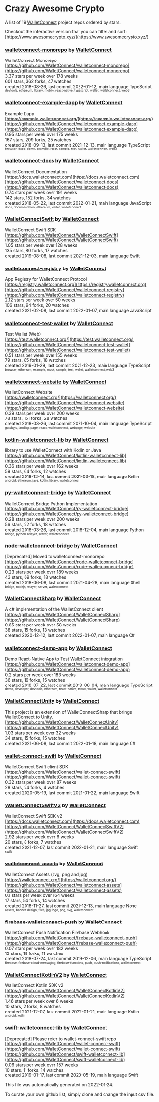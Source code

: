# Crazy Awesome Crypto
A list of 19 [WalletConnect](https://github.com/WalletConnect) project repos ordered by stars.  

Checkout the interactive version that you can filter and sort: 
[https://www.awesomecrypto.xyz/](https://www.awesomecrypto.xyz/)  


### [walletconnect-monorepo](https://github.com/WalletConnect/walletconnect-monorepo) by [WalletConnect](https://github.com/WalletConnect)  
WalletConnect Monorepo   
[https://github.com/WalletConnect/walletconnect-monorepo](https://github.com/WalletConnect/walletconnect-monorepo)  
3.37 stars per week over 178 weeks  
601 stars, 362 forks, 47 watches  
created 2018-08-26, last commit 2022-01-12, main language TypeScript  
<sub><sup>devtools, ethereum, library, mobile, react-native, typescript, wallet, walletconnect, web3</sup></sub>


### [walletconnect-example-dapp](https://github.com/WalletConnect/walletconnect-example-dapp) by [WalletConnect](https://github.com/WalletConnect)  
Example Dapp  
[https://example.walletconnect.org/](https://example.walletconnect.org/)  
[https://github.com/WalletConnect/walletconnect-example-dapp](https://github.com/WalletConnect/walletconnect-example-dapp)  
0.95 stars per week over 175 weeks  
167 stars, 209 forks, 25 watches  
created 2018-09-13, last commit 2021-12-13, main language TypeScript  
<sub><sup>browser, dapp, demo, example, react, sample, test, wallet, walletconnect, web3</sup></sub>


### [walletconnect-docs](https://github.com/WalletConnect/walletconnect-docs) by [WalletConnect](https://github.com/WalletConnect)  
WalletConnect Documentation  
[https://docs.walletconnect.com](https://docs.walletconnect.com)  
[https://github.com/WalletConnect/walletconnect-docs](https://github.com/WalletConnect/walletconnect-docs)  
0.74 stars per week over 191 weeks  
142 stars, 152 forks, 34 watches  
created 2018-05-22, last commit 2022-01-21, main language JavaScript  
<sub><sup>docs, documentation, ethereum, wallet, walletconnect</sup></sub>


### [WalletConnectSwift](https://github.com/WalletConnect/WalletConnectSwift) by [WalletConnect](https://github.com/WalletConnect)  
WalletConnect Swift SDK  
[https://github.com/WalletConnect/WalletConnectSwift](https://github.com/WalletConnect/WalletConnectSwift)  
1.05 stars per week over 128 weeks  
135 stars, 80 forks, 17 watches  
created 2019-08-08, last commit 2021-12-03, main language Swift  


### [walletconnect-registry](https://github.com/WalletConnect/walletconnect-registry) by [WalletConnect](https://github.com/WalletConnect)  
App Registry for WalletConnect Protocol  
[https://registry.walletconnect.org](https://registry.walletconnect.org)  
[https://github.com/WalletConnect/walletconnect-registry](https://github.com/WalletConnect/walletconnect-registry)  
2.12 stars per week over 50 weeks  
106 stars, 94 forks, 20 watches  
created 2021-02-08, last commit 2022-01-07, main language JavaScript  


### [walletconnect-test-wallet](https://github.com/WalletConnect/walletconnect-test-wallet) by [WalletConnect](https://github.com/WalletConnect)  
Test Wallet (Web)  
[https://test.walletconnect.org/](https://test.walletconnect.org/)  
[https://github.com/WalletConnect/walletconnect-test-wallet](https://github.com/WalletConnect/walletconnect-test-wallet)  
0.51 stars per week over 155 weeks  
79 stars, 85 forks, 18 watches  
created 2019-01-29, last commit 2021-12-23, main language TypeScript  
<sub><sup>browser, ethereum, example, mock, sample, test, wallet, walletconnect, web3</sup></sub>


### [walletconnect-website](https://github.com/WalletConnect/walletconnect-website) by [WalletConnect](https://github.com/WalletConnect)  
WalletConnect Website  
[https://walletconnect.org/](https://walletconnect.org/)  
[https://github.com/WalletConnect/walletconnect-website](https://github.com/WalletConnect/walletconnect-website)  
0.39 stars per week over 200 weeks  
78 stars, 151 forks, 28 watches  
created 2018-03-26, last commit 2021-10-04, main language TypeScript  
<sub><sup>gatsbyjs, landing, page, react, walletconnect, webpage, website</sup></sub>


### [kotlin-walletconnect-lib](https://github.com/WalletConnect/kotlin-walletconnect-lib) by [WalletConnect](https://github.com/WalletConnect)  
library to use WalletConnect with Kotlin or Java  
[https://github.com/WalletConnect/kotlin-walletconnect-lib](https://github.com/WalletConnect/kotlin-walletconnect-lib)  
0.36 stars per week over 162 weeks  
59 stars, 64 forks, 12 watches  
created 2018-12-14, last commit 2021-03-18, main language Kotlin  
<sub><sup>android, ethereum, java, kotlin, library, walletconnect</sup></sub>


### [py-walletconnect-bridge](https://github.com/WalletConnect/py-walletconnect-bridge) by [WalletConnect](https://github.com/WalletConnect)  
WalletConnect Bridge Python Implementation  
[https://github.com/WalletConnect/py-walletconnect-bridge](https://github.com/WalletConnect/py-walletconnect-bridge)  
0.28 stars per week over 200 weeks  
56 stars, 22 forks, 18 watches  
created 2018-03-26, last commit 2018-12-04, main language Python  
<sub><sup>bridge, python, relayer, server, walletconnect</sup></sub>


### [node-walletconnect-bridge](https://github.com/WalletConnect/node-walletconnect-bridge) by [WalletConnect](https://github.com/WalletConnect)  
[Deprecated] Moved to walletconnect-monorepo  
[https://github.com/WalletConnect/node-walletconnect-bridge](https://github.com/WalletConnect/node-walletconnect-bridge)  
0.23 stars per week over 189 weeks  
43 stars, 69 forks, 18 watches  
created 2018-06-08, last commit 2021-04-28, main language Shell  
<sub><sup>bridge, nodejs, relayer, server, walletconnect</sup></sub>


### [WalletConnectSharp](https://github.com/WalletConnect/WalletConnectSharp) by [WalletConnect](https://github.com/WalletConnect)  
A c# implementation of the WalletConnect client  
[https://github.com/WalletConnect/WalletConnectSharp](https://github.com/WalletConnect/WalletConnectSharp)  
0.65 stars per week over 58 weeks  
38 stars, 15 forks, 13 watches  
created 2020-12-12, last commit 2022-01-07, main language C#  


### [walletconnect-demo-app](https://github.com/WalletConnect/walletconnect-demo-app) by [WalletConnect](https://github.com/WalletConnect)  
Demo React-Native App to Test WalletConnect integration  
[https://github.com/WalletConnect/walletconnect-demo-app](https://github.com/WalletConnect/walletconnect-demo-app)  
0.2 stars per week over 183 weeks  
36 stars, 16 forks, 15 watches  
created 2018-07-22, last commit 2019-08-04, main language TypeScript  
<sub><sup>demo, developer, devtools, ethereum, react-native, redux, wallet, walletconnect</sup></sub>


### [WalletConnectUnity](https://github.com/WalletConnect/WalletConnectUnity) by [WalletConnect](https://github.com/WalletConnect)  
This project is an extension of WalletConnectSharp that brings WalletConnect to Unity.   
[https://github.com/WalletConnect/WalletConnectUnity](https://github.com/WalletConnect/WalletConnectUnity)  
1.03 stars per week over 32 weeks  
34 stars, 15 forks, 15 watches  
created 2021-06-08, last commit 2022-01-18, main language C#  


### [wallet-connect-swift](https://github.com/WalletConnect/wallet-connect-swift) by [WalletConnect](https://github.com/WalletConnect)  
WalletConnect Swift client SDK  
[https://github.com/WalletConnect/wallet-connect-swift](https://github.com/WalletConnect/wallet-connect-swift)  
0.32 stars per week over 87 weeks  
28 stars, 24 forks, 4 watches  
created 2020-05-19, last commit 2021-01-22, main language Swift  


### [WalletConnectSwiftV2](https://github.com/WalletConnect/WalletConnectSwiftV2) by [WalletConnect](https://github.com/WalletConnect)  
WalletConnect Swift SDK v2  
[https://docs.walletconnect.com](https://docs.walletconnect.com)  
[https://github.com/WalletConnect/WalletConnectSwiftV2](https://github.com/WalletConnect/WalletConnectSwiftV2)  
2.92 stars per week over 6 weeks  
20 stars, 8 forks, 7 watches  
created 2021-12-07, last commit 2022-01-21, main language Swift  
<sub><sup>swift</sup></sub>


### [walletconnect-assets](https://github.com/WalletConnect/walletconnect-assets) by [WalletConnect](https://github.com/WalletConnect)  
WalletConnect Assets (svg, png and jpg)  
[https://walletconnect.org/](https://walletconnect.org/)  
[https://github.com/WalletConnect/walletconnect-assets](https://github.com/WalletConnect/walletconnect-assets)  
0.1 stars per week over 164 weeks  
17 stars, 54 forks, 14 watches  
created 2018-11-27, last commit 2021-12-13, main language None  
<sub><sup>assets, banner, design, files, jpg, logo, png, svg, walletconnect</sup></sub>


### [firebase-walletconnect-push](https://github.com/WalletConnect/firebase-walletconnect-push) by [WalletConnect](https://github.com/WalletConnect)  
WalletConnect Push Notification Firebase Webhook  
[https://github.com/WalletConnect/firebase-walletconnect-push](https://github.com/WalletConnect/firebase-walletconnect-push)  
0.07 stars per week over 182 weeks  
13 stars, 18 forks, 11 watches  
created 2018-07-24, last commit 2019-12-06, main language TypeScript  
<sub><sup>firebase, firebase-cloud-messaging, firebase-functions, push, push-notifications, walletconnect</sup></sub>


### [WalletConnectKotlinV2](https://github.com/WalletConnect/WalletConnectKotlinV2) by [WalletConnect](https://github.com/WalletConnect)  
WalletConnect Kotlin SDK v2  
[https://github.com/WalletConnect/WalletConnectKotlinV2](https://github.com/WalletConnect/WalletConnectKotlinV2)  
1.46 stars per week over 6 weeks  
10 stars, 2 forks, 8 watches  
created 2021-12-07, last commit 2022-01-21, main language Kotlin  
<sub><sup>android, kotlin</sup></sub>


### [swift-walletconnect-lib](https://github.com/WalletConnect/swift-walletconnect-lib) by [WalletConnect](https://github.com/WalletConnect)  
[Deprecated] Please refer to wallet-connect-swift repo  
[https://github.com/WalletConnect/wallet-connect-swift](https://github.com/WalletConnect/wallet-connect-swift)  
[https://github.com/WalletConnect/swift-walletconnect-lib](https://github.com/WalletConnect/swift-walletconnect-lib)  
0.06 stars per week over 157 weeks  
10 stars, 11 forks, 14 watches  
created 2019-01-17, last commit 2020-05-19, main language Swift  


This file was automatically generated on 2022-01-24.  

To curate your own github list, simply clone and change the input csv file.  